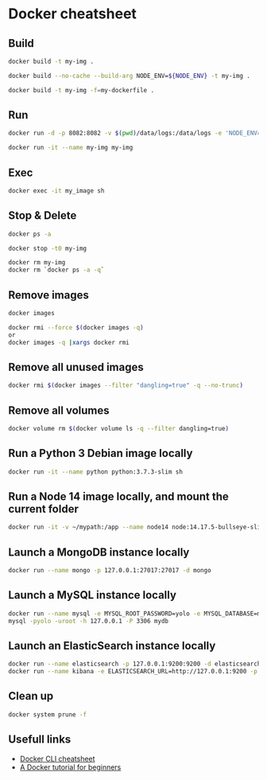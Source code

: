 # Docker cheatsheet

## Build
```bash
docker build -t my-img .

docker build --no-cache --build-arg NODE_ENV=${NODE_ENV} -t my-img .

docker build -t my-img -f=my-dockerfile .
```

## Run
```bash
docker run -d -p 8082:8082 -v $(pwd)/data/logs:/data/logs -e 'NODE_ENV=dev' --name my-img my-img

docker run -it --name my-img my-img
```

## Exec
```bash
docker exec -it my_image sh
```

## Stop & Delete
```bash
docker ps -a

docker stop -t0 my-img

docker rm my-img
docker rm `docker ps -a -q`
```

## Remove images
```bash
docker images

docker rmi --force $(docker images -q)
or
docker images -q |xargs docker rmi
```

## Remove all unused images
```bash
docker rmi $(docker images --filter "dangling=true" -q --no-trunc)
```

## Remove all volumes
```bash
docker volume rm $(docker volume ls -q --filter dangling=true)
```

## Run a Python 3 Debian image locally
```bash
docker run -it --name python python:3.7.3-slim sh
```

## Run a Node 14 image locally, and mount the current folder
```bash
docker run -it -v ~/mypath:/app --name node14 node:14.17.5-bullseye-slim sh
```

## Launch a MongoDB instance locally
```bash
docker run --name mongo -p 127.0.0.1:27017:27017 -d mongo
```

## Launch a MySQL instance locally
```bash
docker run --name mysql -e MYSQL_ROOT_PASSWORD=yolo -e MYSQL_DATABASE=mydb -p 127.0.0.1:3306:3306 -d mysql:5.6.39
mysql -pyolo -uroot -h 127.0.0.1 -P 3306 mydb
```

## Launch an ElasticSearch instance locally
```bash
docker run --name elasticsearch -p 127.0.0.1:9200:9200 -d elasticsearch
docker run --name kibana -e ELASTICSEARCH_URL=http://127.0.0.1:9200 -p 5601:5601 -d kibana:latest
```

## Clean up
```bash
docker system prune -f
```

## Usefull links
* [Docker CLI cheatsheet](https://devhints.io/docker)
* [A Docker tutorial for beginners](https://docker-curriculum.com/)
